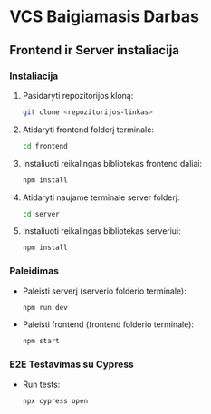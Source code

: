 # VCS Baigiamasis Darbas

## Frontend ir Server instaliacija

### Instaliacija
1. Pasidaryti repozitorijos kloną:
   ```bash
   git clone <repozitorijos-linkas>
   ```
2. Atidaryti frontend folderį terminale:
   ```bash
   cd frontend
   ```
3. Instaliuoti reikalingas bibliotekas frontend daliai:
   ```bash
   npm install
   ```
4. Atidaryti naujame terminale server folderį:
   ```bash
   cd server
   ```
5. Instaliuoti reikalingas bibliotekas serveriui:
   ```bash
   npm install
   ```

### Paleidimas
- Paleisti serverį (serverio folderio terminale):
  ```bash
  npm run dev
  ```
- Paleisti frontend (frontend folderio terminale):
  ```bash
  npm start
  ```

### E2E Testavimas su Cypress
- Run tests:
  ```bash
  npx cypress open
  ```
